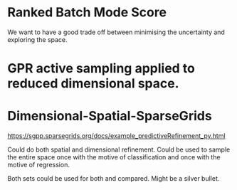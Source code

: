   
# Ranked Batch Mode Score
We want to have a good trade off between minimising the uncertainty and exploring the space.

# GPR active sampling applied to reduced dimensional space. 

# Dimensional-Spatial-SparseGrids

https://sgpp.sparsegrids.org/docs/example_predictiveRefinement_py.html

Could do both spatial and dimensional refinement. Could be used to sample the entire space once with the motive of classification and once with the motive of regression. 

Both sets could be used for both and compared. Might be a silver bullet. 

